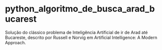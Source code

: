 # python_algoritmo_de_busca_arad_bucarest
Solução do clássico problema de Inteligência Artificial de ir de Arad até Bucareste, descrito por Russell e Norvig em Artificial Intelligence: A Modern Approach.
